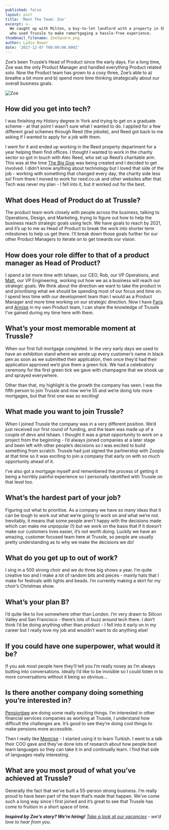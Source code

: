 ```yaml
---
published: false
layout: post
title: 'Meet The Team: Zoe'
excerpt: >-
  We caught up with Milton, a buy-to-let landlord with a property in Sheffield,
  who used Trussle to make remortgaging a hassle-free experience.     
thumbnail_filename: ZoeSquare.png
author: Lydia Bower
date: '2017-12-07 T00:00:00.000Z'
---
```

Zoe’s been Trussle’s Head of Product since the early days. For a long time, Zoe was the only Product Manager and handled everything Product related solo. Now the Product team has grown to a cosy three, Zoe’s able to a) breathe a bit more and b) spend more time thinking strategically about our overall business goals. 

![Zoe]({{site.baseurl}}/images/post_images/Zoe.png)

 
## How did you get into tech?
I was finishing my History degree in York and trying to get on a graduate scheme - at that point I wasn’t sure what I wanted to do. I applied for a few different grad schemes through Reed (the jobsite), and Reed got back to me asking if I wanted to apply for a job with them. 

I went for it and ended up working in the Reed property department for a year helping them find offices. I thought I wanted to work in the charity sector so got in touch with Alec Reed, who set up Reed’s charitable arm. This was at the time [The Big Give](https://secure.thebiggive.org.uk/#/) was being created and I decided to get involved. I didn’t know anything about technology but I loved that side of the job - working with something that changed every day; the charity side less so! From there I moved to work for reed.co.uk and other websites after that. Tech was never my plan - I fell into it, but it worked out for the best. 

## What does Head of Product do at Trussle?
The product team work closely with people across the business, talking to Operations, Design, and Marketing, trying to figure out how to help the business reach strategic goals using tech. We have goals to reach by 2021, and it’s up to me as Head of Product to break the work into shorter term milestones to help us get there. I’ll break down those goals further for our other Product Managers to iterate on to get towards our vision. 

## How does your role differ to that of a product manager as Head of Product?
I spend a lot more time with Ishaan, our CEO, Rob, our VP Operations, and [Matt](https://trussle.com/blog/meet-the-team-matthew), our VP Engineering, working out how we as a business will reach our strategic goals. We think about the direction we want to take the product in and prioritising what we should be spending most of our focus and time on. I spend less time with our development team than I would as a Product Manager and more time working on our strategic direction. Now I have [Faris](https://trussle.com/blog/meet-the-team-faris) and [Annise](https://trussle.com/blog/meet-the-team-annise) in my own Product team, I can share the knowledge of Trussle I’ve gained during my time here with them. 

## What’s your most memorable moment at Trussle?
When our first full mortgage completed. In the very early days we used to have an exhibition stand where we wrote up every customer’s name in black pen as soon as we submitted their application, then once they’d had their application approved we’d give them a green tick. We had a celebratory ceremony for the first green tick we gave with champagne that we shook up and sprayed everywhere. 

Other than that, my highlight is the growth the company has seen. I was the fifth person to join Trussle and now we’re 55 and we’re doing lots more mortgages, but that first one was so exciting!  

## What made you want to join Trussle?
When I joined Trussle the company was in a very different position. We’d just received our first round of funding, and the team was made up of a couple of devs and Ishaan. I thought it was a great opportunity to work on a project from the beginning - I’d always joined companies at a later stage and been left with other people’s decisions so I was excited to build something from scratch. Trussle had just signed the partnership with Zoopla at that time so it was exciting to join a company that early on with so much opportunity ahead of it. 

I’ve also got a mortgage myself and remembered the process of getting it being a horribly painful experience so I personally identified with Trussle on that level too. 

## What’s the hardest part of your job?
Figuring out what to prioritise. As a company we have so many ideas that it can be tough to work out what we’re going to work on and what we’re not. Inevitably, it means that some people aren’t happy with the decisions made which can make me unpopular (!) but we work on the basis that if it doesn’t make our customers lives easier, it’s not worth doing. Luckily we have an amazing, customer focused team here at Trussle, so people are usually pretty understanding as to why we make the decisions we do!

## What do you get up to out of work?
I sing in a 500 strong choir and we do three big shows a year. I’m quite creative too and I make a lot of random bits and pieces - mainly hats that I make for festivals with lights and beads. I’m currently making a skirt for my choir’s Christmas show.

## What’s your plan B?
I’d quite like to live somewhere other than London. I’m very drawn to Silicon Valley and San Francisco -  there’s lots of buzz around tech there. I don’t think I’d be doing anything other than product - I fell into it early on in my career but I really love my job and wouldn’t want to do anything else!

## If you could have one superpower, what would it be?
If you ask most people here they’ll tell you I’m really nosey as I’m always butting into conversations. Ideally I’d like to be invisible so I could listen in to more conversations without it being so obvious...

## Is there another company doing something you’re interested in?
[Pensionbee](https://www.pensionbee.com/) are doing some really exciting things. I’m interested in other financial services companies as working at Trussle, I understand how difficult the challenges are. It’s good to see they’re doing cool things to make pensions more accessible. 

Then I really like [Memrise](https://www.memrise.com/) - I started using it to learn Turkish. I went to a talk their COO gave and they’ve done lots of research about how people best learn languages so they can take it in and continually learn. I find that side of languages really interesting. 

## What are you most proud of what you’ve achieved at Trussle?
Generally the fact that we’ve built a 55-person strong business. I’m really proud to have been part of the team that’s made that happen. We’ve come such a long way since I first joined and it’s great to see that Trussle has come to fruition in a short space of time. 

_**Inspired by Zoe’s story? We’re hiring!** [Take a look at our vacancies](https://jobs.lever.co/trussle "Trussle careers") - we’d love to hear from you._
